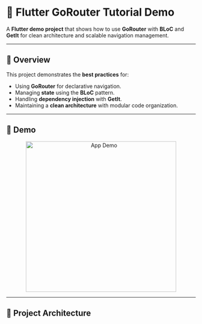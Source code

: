 # 🧭 Flutter GoRouter Tutorial Demo

A **Flutter demo project** that shows how to use **GoRouter** with **BLoC** and **GetIt** for clean architecture and scalable navigation management.

---

## 🚀 Overview

This project demonstrates the **best practices** for:
- Using **GoRouter** for declarative navigation.
- Managing **state** using the **BLoC** pattern.
- Handling **dependency injection** with **GetIt**.
- Maintaining a **clean architecture** with modular code organization.

---

## 📸 Demo

<p align="center">
  <img src="assets/screenshots/navigation_flow.gif" width="400" alt="App Demo">
</p>

---

## 🧱 Project Architecture

